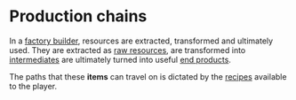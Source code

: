 # Production chains

In a [factory builder](../high-level/genre-mechanics.md), resources are extracted, transformed and ultimately used.
They are extracted as [raw resources](raw-resources.md), are transformed into [intermediates](intermediates.md) are ultimately turned into useful [end products](end-products.md).

The paths that these **items** can travel on is dictated by the [recipes](recipes.md) available to the player.
